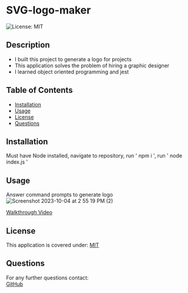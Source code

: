 # SVG-logo-maker
![License: MIT](https://img.shields.io/badge/License-MIT-yellow.svg)

## Description
* I built this project to generate a logo for projects
* This application solves the problem of hiring a graphic designer
* I learned object oriented programming and jest

## Table of Contents
* [Installation](#installation)
* [Usage](#usage)
* [License](#license)
* [Questions](#questions)

## Installation
Must have Node installed, navigate to repository, run ' npm i ', run ' node index.js '

## Usage
Answer command prompts to generate logo  
![Screenshot 2023-10-04 at 2 55 19 PM (2)](https://github.com/BrianPizz/SVG-logo-maker/assets/138056153/eebfae6d-72f7-4225-a6f2-c88a628df281)

[Walkthrough Video](https://drive.google.com/file/d/1dtnOl34miyEQKZyoOtzhehHIbSJe1WnW/view)
## License
This application is covered under:
[MIT](https://choosealicense.com/licenses/mit/)




## Questions

For any further questions contact:  
[GitHub](https://github.com/BrianPizz)  

